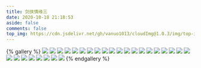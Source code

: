 ```yaml
---
title: 剑侠情缘三
date: 2020-10-18 21:18:53
aside: false
comments: false
top_img: https://cdn.jsdelivr.net/gh/vanuo1013/cloudImg@1.0.3/img/top-img-05.jpg
---
```


{% gallery %}
![](https://cdn.jsdelivr.net/gh/vanuo1013/cloudImg/img/game/JX3_2017-01-19_23-08-12-000.jpg)
![](https://cdn.jsdelivr.net/gh/vanuo1013/cloudImg/img/game/JX3_2017-01-19_22-45-33-000.jpg)
![](https://cdn.jsdelivr.net/gh/vanuo1013/cloudImg/img/game/JX3_2017-01-19_22-30-51-000.jpg)
![](https://cdn.jsdelivr.net/gh/vanuo1013/cloudImg/img/game/JX3_25.jpg)
![](https://cdn.jsdelivr.net/gh/vanuo1013/cloudImg/img/game/JX3_24.jpg)
![](https://cdn.jsdelivr.net/gh/vanuo1013/cloudImg/img/game/JX3_23.jpg)
![](https://cdn.jsdelivr.net/gh/vanuo1013/cloudImg/img/game/JX3_22.jpg)
![](https://cdn.jsdelivr.net/gh/vanuo1013/cloudImg/img/game/JX3_21.jpg)
![](https://cdn.jsdelivr.net/gh/vanuo1013/cloudImg/img/game/JX3_20.jpg)
![](https://cdn.jsdelivr.net/gh/vanuo1013/cloudImg/img/game/JX3_19.jpg)
![](https://cdn.jsdelivr.net/gh/vanuo1013/cloudImg/img/game/JX3_18.jpg)
![](https://cdn.jsdelivr.net/gh/vanuo1013/cloudImg/img/game/JX3_17.jpg)
![](https://cdn.jsdelivr.net/gh/vanuo1013/cloudImg/img/game/JX3_16.jpg)
![](https://cdn.jsdelivr.net/gh/vanuo1013/cloudImg/img/game/JX3_15.jpg)
![](https://cdn.jsdelivr.net/gh/vanuo1013/cloudImg/img/game/JX3_14.jpg)
![](https://cdn.jsdelivr.net/gh/vanuo1013/cloudImg/img/game/JX3_13.jpg)
![](https://cdn.jsdelivr.net/gh/vanuo1013/cloudImg/img/game/JX3_12.jpg)
![](https://cdn.jsdelivr.net/gh/vanuo1013/cloudImg/img/game/JX3_11.jpg)
![](https://cdn.jsdelivr.net/gh/vanuo1013/cloudImg/img/game/JX3_10.jpg)
![](https://cdn.jsdelivr.net/gh/vanuo1013/cloudImg/img/game/JX3_09.jpg)
![](https://cdn.jsdelivr.net/gh/vanuo1013/cloudImg/img/game/JX3_08.jpg)
![](https://cdn.jsdelivr.net/gh/vanuo1013/cloudImg/img/game/JX3_07.jpg)
![](https://cdn.jsdelivr.net/gh/vanuo1013/cloudImg/img/game/JX3_06.jpg)
![](https://cdn.jsdelivr.net/gh/vanuo1013/cloudImg/img/game/JX3_05.jpg)
![](https://cdn.jsdelivr.net/gh/vanuo1013/cloudImg/img/game/JX3_04.jpg)
![](https://cdn.jsdelivr.net/gh/vanuo1013/cloudImg/img/game/JX3_03.jpg)
![](https://cdn.jsdelivr.net/gh/vanuo1013/cloudImg/img/game/JX3_02.jpg)
![](https://cdn.jsdelivr.net/gh/vanuo1013/cloudImg/img/game/JX3_01.jpg)
{% endgallery %}